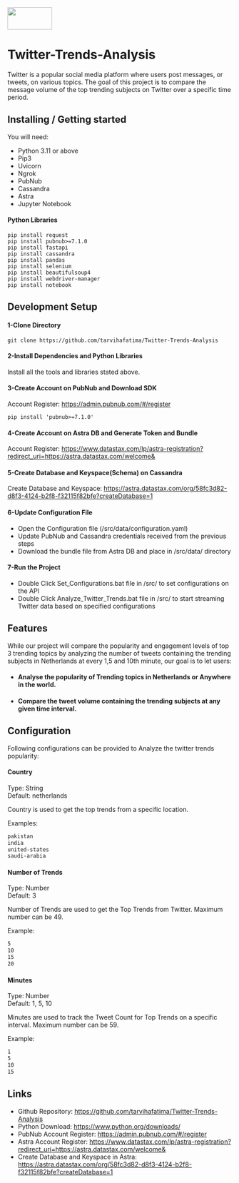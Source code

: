 <img src="https://github.com/tarvihafatima/Twitter-Trends-Analysis/assets/26660037/51cb913c-bcfb-4af6-b76f-409a21b8fe10" width="100" height="50">

# Twitter-Trends-Analysis

Twitter is a popular social media platform where users post messages, or tweets, on various topics. The goal of this project is to compare the message volume of the top trending subjects on Twitter over a specific time period.


## Installing / Getting started

You will need: 

* Python 3.11 or above
* Pip3
* Uvicorn
* Ngrok
* PubNub
* Cassandra
* Astra
* Jupyter Notebook


#### Python Libraries

```shell
pip install request
pip install pubnub>=7.1.0
pip install fastapi
pip install cassandra
pip install pandas
pip install selenium
pip install beautifulsoup4
pip install webdriver-manager
pip install notebook
```


## Development Setup


#### 1-Clone Directory

```shell
git clone https://github.com/tarvihafatima/Twitter-Trends-Analysis
```


#### 2-Install Dependencies and Python Libraries

Install all the tools and libraries stated above.


#### 3-Create Account on PubNub and Download SDK

Account Register: https://admin.pubnub.com/#/register

```shell
pip install 'pubnub>=7.1.0'
```


#### 4-Create Account on Astra DB and Generate Token and Bundle

Account Register: https://www.datastax.com/lp/astra-registration?redirect_uri=https://astra.datastax.com/welcome&


#### 5-Create Database and Keyspace(Schema) on Cassandra

Create Database and Keyspace: https://astra.datastax.com/org/58fc3d82-d8f3-4124-b2f8-f32115f82bfe?createDatabase=1


#### 6-Update Configuration File

* Open the Configuration file (/src/data/configuration.yaml)
* Update PubNub and Cassandra credentials received from the previous steps
* Download the bundle file from Astra DB and place in /src/data/ directory


#### 7-Run the Project 

* Double Click Set_Configurations.bat file in /src/ to set configurations on the API
* Double Click Analyze_Twitter_Trends.bat file in /src/ to start streaming Twitter data based on specified configurations 



## Features

While our project will compare the popularity and engagement levels of top 3 trending topics by analyzing the number of tweets containing the trending subjects in Netherlands at every 1,5 and 10th minute, our goal is to let users:

* #### Analyse the popularity of Trending topics in Netherlands or Anywhere in the world.
* #### Compare the tweet volume containing the trending subjects at any given time interval. 



## Configuration

Following configurations can be provided to Analyze the twitter trends popularity: 


#### Country
Type: String   
Default: netherlands

Country is used to get the top trends from a specific location.

Examples:
```bash
pakistan
india
united-states
saudi-arabia
```

#### Number of Trends
Type: Number   
Default: 3

Number of Trends are used to get the Top Trends from Twitter. Maximum number can be 49.

Example:
```bash
5
10
15
20
```

#### Minutes
Type: Number  
Default: 1, 5, 10

Minutes are used to track the Tweet Count for Top Trends on a specific interval. Maximum number can be 59.

Example:
```bash
1
5
10
15
```


## Links

* Github Repository: https://github.com/tarvihafatima/Twitter-Trends-Analysis 
* Python Download: https://www.python.org/downloads/
* PubNub Account Register: https://admin.pubnub.com/#/register
* Astra Account Register: https://www.datastax.com/lp/astra-registration?redirect_uri=https://astra.datastax.com/welcome&
* Create Database and Keyspace in Astra: https://astra.datastax.com/org/58fc3d82-d8f3-4124-b2f8-f32115f82bfe?createDatabase=1

